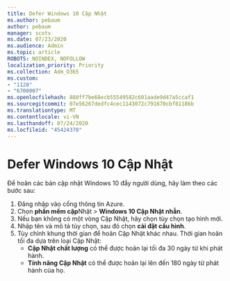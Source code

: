```yaml
---
title: Defer Windows 10 Cập Nhật
ms.author: pebaum
author: pebaum
manager: scotv
ms.date: 07/23/2020
ms.audience: Admin
ms.topic: article
ROBOTS: NOINDEX, NOFOLLOW
localization_priority: Priority
ms.collection: Adm_O365
ms.custom:
- "1128"
- "6700007"
ms.openlocfilehash: 880ff7be68ecb55549582c601aade9d47a5ccaf1
ms.sourcegitcommit: 07e56267dedfc4cec1143072c791670cbf81186b
ms.translationtype: MT
ms.contentlocale: vi-VN
ms.lasthandoff: 07/24/2020
ms.locfileid: "45424370"
---
```

# <a name="defer-windows-10-updates"></a>Defer Windows 10 Cập Nhật

Để hoãn các bản cập nhật Windows 10 đẩy người dùng, hãy làm theo các bước sau:

1. Đăng nhập vào cổng thông tin Azure.
2. Chọn **phần mềm cập**Nhật   >   **Windows 10 Cập Nhật nhẫn**.
3. Nếu bạn không có một vòng Cập Nhật, hãy chọn tùy chọn tạo hình mới.
4. Nhập tên và mô tả tùy chọn, sau đó chọn **cài đặt cấu hình**.
5. Tùy chỉnh khung thời gian để hoãn Cập Nhật khác nhau. Thời gian hoãn tối đa dựa trên loại Cập Nhật:
    - **Cập Nhật chất lượng** có thể được hoãn lại tối đa 30 ngày từ khi phát hành.
    - **Tính năng Cập Nhật** có thể được hoãn lại lên đến 180 ngày từ phát hành của họ.
